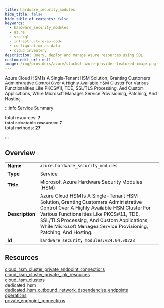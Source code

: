 ```yaml
---
title: hardware_security_modules
hide_title: false
hide_table_of_contents: false
keywords:
  - hardware_security_modules
  - azure
  - stackql
  - infrastructure-as-code
  - configuration-as-data
  - cloud inventory
description: Query, deploy and manage Azure resources using SQL
custom_edit_url: null
image: /img/providers/azure/stackql-azure-provider-featured-image.png
---
```


Azure Cloud HSM Is A Single-Tenant HSM Solution, Granting Customers Administrative Control Over A Highly Available HSM Cluster For Various Functionalities Like PKCS#11, TDE, SSL/TLS Processing, And Custom Applications, While Microsoft Manages Service Provisioning, Patching, And Hosting.  
    
:::info Service Summary

<div class="row">
<div class="providerDocColumn">
<span>total resources:&nbsp;<b>7</b></span><br />
<span>total selectable resources:&nbsp;<b>7</b></span><br />
<span>total methods:&nbsp;<b>27</b></span><br />
</div>
</div>

:::

## Overview
<table><tbody>
<tr><td><b>Name</b></td><td><code>azure.hardware_security_modules</code></td></tr>
<tr><td><b>Type</b></td><td>Service</td></tr>
<tr><td><b>Title</b></td><td>Microsoft Azure Hardware Security Modules (HSM)</td></tr>
<tr><td><b>Description</b></td><td>Azure Cloud HSM Is A Single-Tenant HSM Solution, Granting Customers Administrative Control Over A Highly Available HSM Cluster For Various Functionalities Like PKCS#11, TDE, SSL/TLS Processing, And Custom Applications, While Microsoft Manages Service Provisioning, Patching, And Hosting.</td></tr>
<tr><td><b>Id</b></td><td><code>hardware_security_modules:v24.04.00223</code></td></tr>
</tbody></table>

## Resources
<div class="row">
<div class="providerDocColumn">
<a href="/providers/azure/hardware_security_modules/cloud_hsm_cluster_private_endpoint_connections/">cloud_hsm_cluster_private_endpoint_connections</a><br />
<a href="/providers/azure/hardware_security_modules/cloud_hsm_cluster_private_link_resources/">cloud_hsm_cluster_private_link_resources</a><br />
<a href="/providers/azure/hardware_security_modules/cloud_hsm_clusters/">cloud_hsm_clusters</a><br />
<a href="/providers/azure/hardware_security_modules/dedicated_hsm/">dedicated_hsm</a><br />
</div>
<div class="providerDocColumn">
<a href="/providers/azure/hardware_security_modules/dedicated_hsm_outbound_network_dependencies_endpoints/">dedicated_hsm_outbound_network_dependencies_endpoints</a><br />
<a href="/providers/azure/hardware_security_modules/operations/">operations</a><br />
<a href="/providers/azure/hardware_security_modules/private_endpoint_connections/">private_endpoint_connections</a><br />
</div>
</div>
